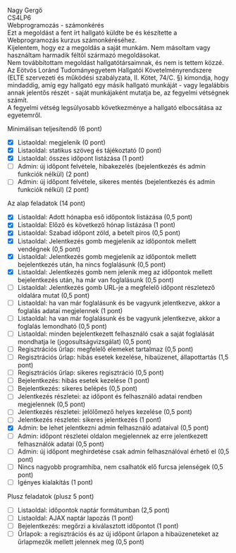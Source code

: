 Nagy Gergő  
CS4LP6  
Webprogramozás - számonkérés  
Ezt a megoldást a fent írt hallgató küldte be és készítette a Webprogramozás kurzus számonkéréséhez.  
Kijelentem, hogy ez a megoldás a saját munkám. Nem másoltam vagy használtam harmadik féltől
származó megoldásokat.  
Nem továbbítottam megoldást hallgatótársaimnak, és nem is tettem közzé.  
Az Eötvös Loránd Tudományegyetem Hallgatói Követelményrendszere
(ELTE szervezeti és működési szabályzata, II. Kötet, 74/C. §) kimondja, hogy mindaddig,
amíg egy hallgató egy másik hallgató munkáját - vagy legalábbis annak jelentős részét -
saját munkájaként mutatja be, az fegyelmi vétségnek számít.  
A fegyelmi vétség legsúlyosabb következménye a hallgató elbocsátása az egyetemről.

Minimálisan teljesítendő (6 pont)

- [x] Listaoldal: megjelenik (0 pont)
- [x] Listaoldal: statikus szöveg és tájékoztató (0 pont)
- [x] Listaoldal: összes időpont listázása (1 pont)
- [ ] Admin: új időpont felvétele, hibakezelés (bejelentkezés és admin funkciók nélkül) (2 pont)
- [ ] Admin: új időpont felvétele, sikeres mentés (bejelentkezés és admin funkciók nélkül) (2 pont)

Az alap feladatok (14 pont)

- [x] Listaoldal: Adott hónapba eső időpontok listázása (0,5 pont)
- [x] Listaoldal: Előző és következő hónap listázása (1 pont)
- [x] Listaoldal: Szabad időpont zöld, a betelt piros (0,5 pont)
- [x] Listaoldal: Jelentkezés gomb megjelenik az időpontok mellett vendégnek (0,5 pont)
- [x] Listaoldal: Jelentkezés gomb megjelenik az időpontok mellett bejelentkezés után, ha nincs foglalásunk (0,5 pont)
- [x] Listaoldal: Jelentkezés gomb nem jelenik meg az időpontok mellett bejelentkezés után, ha már van foglalásunk (0,5 pont)
- [ ] Listaoldal: Jelentkezés gomb URL-je a megfelelő időpont részletező oldalára mutat (0,5 pont)
- [ ] Listaoldal: ha van már foglalásunk és be vagyunk jelentkezve, akkor a foglalás adatai megjelennek (1 pont)
- [ ] Listaoldal: ha van már foglalásunk és be vagyunk jelentkezve, akkor a foglalás lemondható (0,5 pont)
- [ ] Listaoldal: minden bejelentkezett felhasználó csak a saját foglalását mondhatja le (jogosultságvizsgálat) (0,5 pont)
- [ ] Regisztrációs űrlap: megfelelő elemeket tartalmaz (0,5 pont)
- [ ] Regisztrációs űrlap: hibás esetek kezelése, hibaüzenet, állapottartás (1,5 pont)
- [ ] Regisztrációs űrlap: sikeres regisztráció (0,5 pont)
- [ ] Bejelentkezés: hibás esetek kezelése (1 pont)
- [ ] Bejelentkezés: sikeres belépés (0,5 pont)
- [ ] Jelentkezés részletei: az időpont és felhasználó adatai rendben megjelennek (0,5 pont)
- [ ] Jelentkezés részletei: jelölőmező helyes kezelése (0,5 pont)
- [ ] Jelentkezés részletei: sikeres jelentkezés (1 pont)
- [x] Admin: be lehet jelentkezni admin felhasználó adataival (0,5 pont)
- [ ] Admin: időpont részletei oldalon megjelennek az erre jelentkezett felhasználók adatai (0,5 pont)
- [ ] Admin: új időpont meghirdetése csak admin felhasználóval érhető el (0,5 pont)
- [ ] Nincs nagyobb programhiba, nem csalhatók elő furcsa jelenségek (0,5 pont)
- [ ] Igényes kialakítás (1 pont)

Plusz feladatok (plusz 5 pont)

- [ ] Listaoldal: időpontok naptár formátumban (2,5 pont)
- [ ] Listaoldal: AJAX naptár lapozás (1 pont)
- [ ] Bejelentkezés: megőrzi a kiválasztott időpontot (1 pont)
- [ ] Űrlapok: a regisztrációs és az új időpont űrlapon a hibaüzeneteket az űrlapmezők mellett jelennek meg (0,5 pont)

